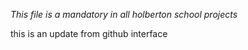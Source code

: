 *This file is a mandatory in all holberton school projects*

this is an update from github interface
